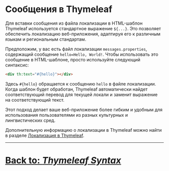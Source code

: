 # Сообщения в Thymeleaf

Для вставки сообщения из файла локализации в HTML-шаблон Thymeleaf используется стандартное выражение `${...}`. Это позволяет обеспечить локализацию веб-приложения, адаптируя его к различным языкам и региональным стандартам.

Предположим, у вас есть файл локализации `messages.properties`, содержащий сообщение `hello=Hello, World!`. Чтобы использовать это сообщение в HTML-шаблоне, просто используйте следующий синтаксис:

```html
<div th:text="#{hello}"></div>
```

Здесь `#{hello}` обращается к сообщению `hello` в файле локализации. Когда шаблон будет обработан, Thymeleaf автоматически найдет соответствующий перевод для текущей локали и заменит выражение на соответствующий текст.

Этот подход делает ваше веб-приложение более гибким и удобным для использования пользователями из разных культурных и лингвистических сред.

Дополнительную информацию о локализации в Thymeleaf можно найти в разделе [Локализация в Thymeleaf](locale.md).

---

# [**Back to**: *Thymeleaf Syntax*](../features/syntax.md)